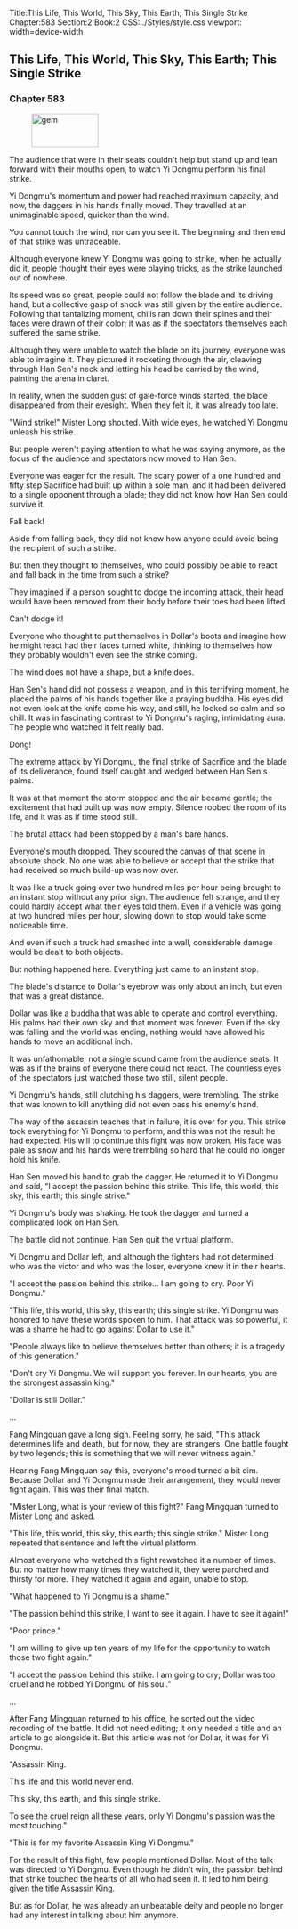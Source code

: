 Title:This Life, This World, This Sky, This Earth; This Single Strike 
Chapter:583 
Section:2 
Book:2 
CSS:../Styles/style.css 
viewport: width=device-width
  
## This Life, This World, This Sky, This Earth; This Single Strike
### Chapter 583
  
<figure>
	<img src="../Images/gem.gif" alt="gem" id="gem" width="120" height="60" />
</figure>
  

  
The audience that were in their seats couldn't help but stand up and lean forward with their mouths open, to watch Yi Dongmu perform his final strike.

Yi Dongmu's momentum and power had reached maximum capacity, and now, the daggers in his hands finally moved. They travelled at an unimaginable speed, quicker than the wind.

You cannot touch the wind, nor can you see it. The beginning and then end of that strike was untraceable.

Although everyone knew Yi Dongmu was going to strike, when he actually did it, people thought their eyes were playing tricks, as the strike launched out of nowhere.

Its speed was so great, people could not follow the blade and its driving hand, but a collective gasp of shock was still given by the entire audience. Following that tantalizing moment, chills ran down their spines and their faces were drawn of their color; it was as if the spectators themselves each suffered the same strike.

Although they were unable to watch the blade on its journey, everyone was able to imagine it. They pictured it rocketing through the air, cleaving through Han Sen's neck and letting his head be carried by the wind, painting the arena in claret.

In reality, when the sudden gust of gale-force winds started, the blade disappeared from their eyesight. When they felt it, it was already too late.

"Wind strike!" Mister Long shouted. With wide eyes, he watched Yi Dongmu unleash his strike.

But people weren't paying attention to what he was saying anymore, as the focus of the audience and spectators now moved to Han Sen.

Everyone was eager for the result. The scary power of a one hundred and fifty step Sacrifice had built up within a sole man, and it had been delivered to a single opponent through a blade; they did not know how Han Sen could survive it.

Fall back!

Aside from falling back, they did not know how anyone could avoid being the recipient of such a strike.

But then they thought to themselves, who could possibly be able to react and fall back in the time from such a strike?

They imagined if a person sought to dodge the incoming attack, their head would have been removed from their body before their toes had been lifted.

Can't dodge it!

Everyone who thought to put themselves in Dollar's boots and imagine how he might react had their faces turned white, thinking to themselves how they probably wouldn't even see the strike coming.

The wind does not have a shape, but a knife does.

Han Sen's hand did not possess a weapon, and in this terrifying moment, he placed the palms of his hands together like a praying buddha. His eyes did not even look at the knife come his way, and still, he looked so calm and so chill. It was in fascinating contrast to Yi Dongmu's raging, intimidating aura. The people who watched it felt really bad.

Dong!

The extreme attack by Yi Dongmu, the final strike of Sacrifice and the blade of its deliverance, found itself caught and wedged between Han Sen's palms.

It was at that moment the storm stopped and the air became gentle; the excitement that had built up was now empty. Silence robbed the room of its life, and it was as if time stood still.

The brutal attack had been stopped by a man's bare hands.

Everyone's mouth dropped. They scoured the canvas of that scene in absolute shock. No one was able to believe or accept that the strike that had received so much build-up was now over.

It was like a truck going over two hundred miles per hour being brought to an instant stop without any prior sign. The audience felt strange, and they could hardly accept what their eyes told them. Even if a vehicle was going at two hundred miles per hour, slowing down to stop would take some noticeable time.

And even if such a truck had smashed into a wall, considerable damage would be dealt to both objects.

But nothing happened here. Everything just came to an instant stop.

The blade's distance to Dollar's eyebrow was only about an inch, but even that was a great distance.

Dollar was like a buddha that was able to operate and control everything. His palms had their own sky and that moment was forever. Even if the sky was falling and the world was ending, nothing would have allowed his hands to move an additional inch.

It was unfathomable; not a single sound came from the audience seats. It was as if the brains of everyone there could not react. The countless eyes of the spectators just watched those two still, silent people.

Yi Dongmu's hands, still clutching his daggers, were trembling. The strike that was known to kill anything did not even pass his enemy's hand.

The way of the assassin teaches that in failure, it is over for you. This strike took everything for Yi Dongmu to perform, and this was not the result he had expected. His will to continue this fight was now broken. His face was pale as snow and his hands were trembling so hard that he could no longer hold his knife.

Han Sen moved his hand to grab the dagger. He returned it to Yi Dongmu and said, "I accept the passion behind this strike. This life, this world, this sky, this earth; this single strike."

Yi Dongmu's body was shaking. He took the dagger and turned a complicated look on Han Sen.

The battle did not continue. Han Sen quit the virtual platform.

Yi Dongmu and Dollar left, and although the fighters had not determined who was the victor and who was the loser, everyone knew it in their hearts.

"I accept the passion behind this strike... I am going to cry. Poor Yi Dongmu."

"This life, this world, this sky, this earth; this single strike. Yi Dongmu was honored to have these words spoken to him. That attack was so powerful, it was a shame he had to go against Dollar to use it."

"People always like to believe themselves better than others; it is a tragedy of this generation."

"Don't cry Yi Dongmu. We will support you forever. In our hearts, you are the strongest assassin king."

"Dollar is still Dollar."

…

Fang Mingquan gave a long sigh. Feeling sorry, he said, "This attack determines life and death, but for now, they are strangers. One battle fought by two legends; this is something that we will never witness again."

Hearing Fang Mingquan say this, everyone's mood turned a bit dim. Because Dollar and Yi Dongmu made their arrangement, they would never fight again. This was their final match.

"Mister Long, what is your review of this fight?" Fang Mingquan turned to Mister Long and asked.

"This life, this world, this sky, this earth; this single strike." Mister Long repeated that sentence and left the virtual platform.

Almost everyone who watched this fight rewatched it a number of times. But no matter how many times they watched it, they were parched and thirsty for more. They watched it again and again, unable to stop.

"What happened to Yi Dongmu is a shame."

"The passion behind this strike, I want to see it again. I have to see it again!"

"Poor prince."

"I am willing to give up ten years of my life for the opportunity to watch those two fight again."

"I accept the passion behind this strike. I am going to cry; Dollar was too cruel and he robbed Yi Dongmu of his soul."

…

After Fang Mingquan returned to his office, he sorted out the video recording of the battle. It did not need editing; it only needed a title and an article to go alongside it. But this article was not for Dollar, it was for Yi Dongmu.

"Assassin King.

This life and this world never end.

This sky, this earth, and this single strike.

To see the cruel reign all these years, only Yi Dongmu's passion was the most touching."

"This is for my favorite Assassin King Yi Dongmu."

For the result of this fight, few people mentioned Dollar. Most of the talk was directed to Yi Dongmu. Even though he didn't win, the passion behind that strike touched the hearts of all who had seen it. It led to him being given the title Assassin King.

But as for Dollar, he was already an unbeatable deity and people no longer had any interest in talking about him anymore.